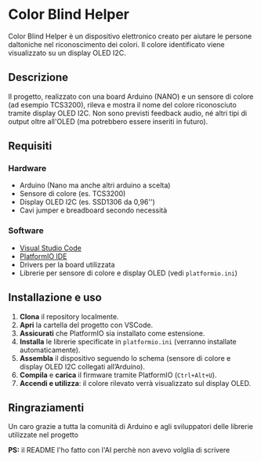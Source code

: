 # Color Blind Helper

Color Blind Helper è un dispositivo elettronico creato per aiutare le persone daltoniche nel riconoscimento dei colori. Il colore identificato viene visualizzato su un display OLED I2C.

## Descrizione

Il progetto, realizzato con una board Arduino (NANO) e un sensore di colore (ad esempio TCS3200), rileva e mostra il nome del colore riconosciuto tramite display OLED I2C. Non sono previsti feedback audio, né altri tipi di output oltre all'OLED (ma potrebbero essere inseriti in futuro).

## Requisiti

### Hardware
- Arduino (Nano ma anche altri arduino a scelta)
- Sensore di colore (es. TCS3200)
- Display OLED I2C (es. SSD1306 da 0,96'')
- Cavi jumper e breadboard secondo necessità

### Software
- [Visual Studio Code](https://code.visualstudio.com/)
- [PlatformIO IDE](https://platformio.org/install/ide?install=vscode)
- Drivers per la board utilizzata
- Librerie per sensore di colore e display OLED (vedi `platformio.ini`)

## Installazione e uso

1. **Clona** il repository localmente.
2. **Apri** la cartella del progetto con VSCode.
3. **Assicurati** che PlatformIO sia installato come estensione.
4. **Installa** le librerie specificate in `platformio.ini` (verranno installate automaticamente).
5. **Assembla** il dispositivo seguendo lo schema (sensore di colore e display OLED I2C collegati all’Arduino).
6. **Compila** e **carica** il firmware tramite PlatformIO (`Ctrl+Alt+U`).
7. **Accendi e utilizza**: il colore rilevato verrà visualizzato sul display OLED.

## Ringraziamenti
Un caro grazie a tutta la comunità di Arduino e agli sviluppatori delle librerie utilizzate nel progetto

**PS:** il README l'ho fatto con l'AI perchè non avevo volglia di scrivere